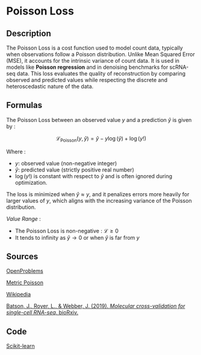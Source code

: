 # Poisson Loss 

## Description 

The Poisson Loss is a cost function used to model count data, typically when observations follow a Poisson distribution. 
Unlike Mean Squared Error (MSE), it accounts for the intrinsic variance of count data. 
It is used in models like **Poisson regression** and in denoising benchmarks for scRNA-seq data. 
This loss evaluates the quality of reconstruction by comparing observed and predicted values while respecting the discrete and heteroscedastic nature of the data.

## Formulas 

The Poisson Loss between an observed value $y$ and a prediction $\hat{y}$ is given by :

$$ \mathcal{L}_{\text{Poisson}}(y, \hat{y}) = \hat{y} - y \log(\hat{y}) + \log(y!)$$

Where :
- $y$: observed value (non-negative integer)
- $\hat{y}$: predicted value (strictly positive real number)
- $\log(y!)$ is constant with respect to $\hat{y}$ and is often ignored during optimization.

The loss is minimized when $\hat{y} \approx y$, and it penalizes errors more heavily for larger values of $y$, which aligns with the increasing variance of the Poisson distribution.

*Value Range* :
- The Poisson Loss is non-negative : $\mathcal{L} \geq 0$
- It tends to infinity as $\hat{y} \to 0$ or when $\hat{y}$ is far from $y$

## Sources
[OpenProblems](https://openproblems.bio/results/denoising?version=v1.0.0)

[Metric Poisson](https://haibal.com/documentation/metric-poisson/)

[Wikipedia ](https://en.wikipedia.org/wiki/Poisson_regression)
  
[Batson, J., Royer, L., & Webber, J. (2019). *Molecular cross-validation for single-cell RNA-seq*. bioRxiv.](https://doi.org/10.1101/786269)

## Code 

[Scikit-learn](https://scikit-learn.org/stable/auto_examples/linear_model/plot_poisson_regression_non_normal_loss.html)


